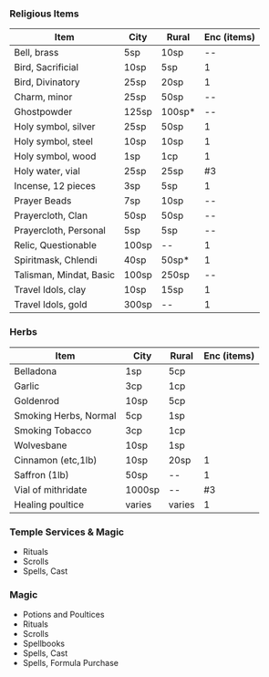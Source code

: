 ### Religious Items

| **Item**                | **City** | **Rural** | Enc (items) |
|-------------------------|----------|-----------|----------|
| Bell, brass             |   5sp    |  10sp     |  --
| Bird, Sacrificial       |  10sp    |   5sp     |   1
| Bird, Divinatory        |  25sp    |  20sp     |   1
| Charm, minor            |  25sp    |  50sp     |  --
| Ghostpowder             | 125sp    | 100sp*    |  --
| Holy symbol, silver     |  25sp    |  50sp     |   1
| Holy symbol, steel      |  10sp    |  10sp     |   1 
| Holy symbol, wood       |   1sp    |   1cp     |   1
| Holy water, vial        |  25sp    |  25sp     |  #3
| Incense, 12 pieces      |   3sp    |   5sp     |   1
| Prayer Beads            |   7sp    |  10sp     |  --
| Prayercloth, Clan       |  50sp    |  50sp     |  --
| Prayercloth, Personal   |   5sp    |   5sp     |  --
| Relic, Questionable     | 100sp    |  --       |   1
| Spiritmask, Chlendi     |  40sp    |  50sp*    |   1
| Talisman, Mindat, Basic | 100sp    | 250sp     |  --
| Travel Idols, clay      |  10sp    |  15sp     |   1
| Travel Idols, gold      | 300sp    |  --       |   1


### Herbs

| **Item**                |  **City**  | **Rural** | Enc (items) |
|-------------------------|------------|-----------|----------|
| Belladona               |    1sp     |   5cp     |
| Garlic                  |    3cp     |   1cp     |
| Goldenrod               |   10sp     |   5cp     |
| Smoking Herbs, Normal   |    5cp     |   1sp     |
| Smoking Tobacco         |    3cp     |   1cp     |
| Wolvesbane              |   10sp     |   1sp     |
| Cinnamon (etc,1lb)      |   10sp     |  20sp     |   1
| Saffron (1lb)	     	  |   50sp     |  --       |   1
| Vial of mithridate      | 1000sp     |  --       |  #3
| Healing poultice        | varies     | varies    |   1


### Temple Services & Magic

* Rituals
* Scrolls
* Spells, Cast

### Magic

* Potions and Poultices
* Rituals
* Scrolls
* Spellbooks
* Spells, Cast
* Spells, Formula Purchase